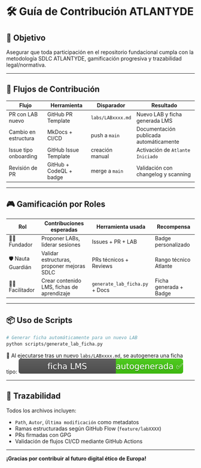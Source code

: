 
<!--
Path: Guia_Colaborador.md
Autor: ATLANTYDE Founders Team
Última modificación: 2025-04-23
-->

# 🛠️ Guía de Contribución ATLANTYDE

## 🎯 Objetivo
Asegurar que toda participación en el repositorio fundacional cumpla con la metodología SDLC ATLANTYDE, gamificación progresiva y trazabilidad legal/normativa.

---

## 🔁 Flujos de Contribución

| Flujo                         | Herramienta              | Disparador                     | Resultado                           |
|------------------------------|--------------------------|--------------------------------|--------------------------------------|
| PR con LAB nuevo             | GitHub PR Template       | `labs/LABxxxx.md`             | Nuevo LAB y ficha generada LMS      |
| Cambio en estructura         | MkDocs + CI/CD           | push a `main`                  | Documentación publicada automáticamente |
| Issue tipo onboarding        | GitHub Issue Template    | creación manual                | Activación de `Atlante Iniciado`     |
| Revisión de PR               | GitHub + CodeQL + badge  | merge a `main`                 | Validación con changelog y scanning |

---

## 🎮 Gamificación por Roles

| Rol             | Contribuciones esperadas                        | Herramienta usada            | Recompensa             |
|------------------|--------------------------------------------------|-------------------------------|-------------------------|
| 🧙‍♂️ Fundador     | Proponer LABs, liderar sesiones                | Issues + PR + LAB             | Badge personalizado     |
| 🛡️ Nauta Guardián | Validar estructuras, proponer mejoras SDLC     | PRs técnicos + Reviews        | Rango técnico Atlante   |
| 🧑‍🏫 Facilitador  | Crear contenido LMS, fichas de aprendizaje     | `generate_lab_ficha.py` + Docs | Ficha generada + Badge  |

---

## 📦 Uso de Scripts

```bash
# Generar ficha automáticamente para un nuevo LAB
python scripts/generate_lab_ficha.py
```

📍 Al ejecutarse tras un nuevo `labs/LABxxxx.md`, se autogenera una ficha tipo:
![autogenerada](assets/badges/autogenerated_ficha_badge.svg)

---

## 🧠 Trazabilidad

Todos los archivos incluyen:
- `Path`, `Autor`, `Última modificación` como metadatos
- Ramas estructuradas según GitHub Flow (`feature/labXXXX`)
- PRs firmadas con GPG
- Validación de flujos CI/CD mediante GitHub Actions

---

**¡Gracias por contribuir al futuro digital ético de Europa!**
